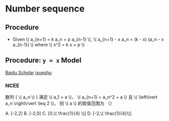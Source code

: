 # Number sequence

## Procedure

+ Given \\( a_{n+1} = k a_n + p a_{n-1} \\), \\( a_{n+1} - x a_n = (k - x) (a_n - x a_{n-1}) \\) where \\( x^2 = k x + p \\)

## Procedure: `y = x` Model

[Baidu Scholar](https://web.archive.org/web/20210111115001/https://xueshu.baidu.com/usercenter/paper/show?paperid=1k6y0j30tp4t0pb0gp1k0e30mv292076&site=xueshu_se)
[ixueshu](https://web.archive.org/web/20210111115140/https://www.ixueshu.com/document/e593e93b446046f386b00900c86b1678318947a18e7f9386.html)

### NCEE

数列 { \\( a_n \\) } 满足 \\( a_1 = a \\)， \\( a_{n+1} = a_n^2 + a \\) 且 \\( \left\lvert a_n \right\rvert \leq 2 \\)， 则 \\( a \\) 的取值范围为 （）

A. \[-2,2\] B. \[-2,0\] C. \[0,\\( \frac{1}{4} \\)\] D. \[-2,\\( \frac{1}{4}\\)\]
